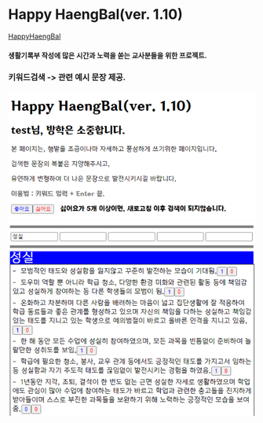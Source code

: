 # Happy HaengBal(ver. 1.10)
[HappyHaengBal](http://52.79.54.27/)

#### 생활기록부 작성에 많은 시간과 노력을 쏟는 교사분들을 위한 프로젝트.

### 키워드검색 -> 관련 예시 문장 제공.
![index Local](readme_imgs/index.png)
![example1 Local](readme_imgs/example1.png)
